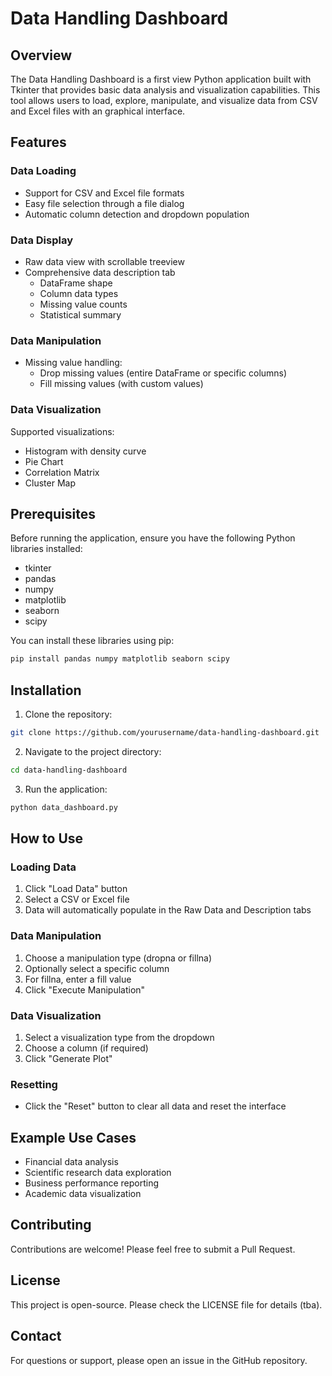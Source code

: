 # Data Handling Dashboard

## Overview

The Data Handling Dashboard is a first view Python application built with Tkinter that provides basic data analysis and visualization capabilities. 
This tool allows users to load, explore, manipulate, and visualize data from CSV and Excel files with an graphical interface.

## Features

### Data Loading
- Support for CSV and Excel file formats
- Easy file selection through a file dialog
- Automatic column detection and dropdown population

### Data Display
- Raw data view with scrollable treeview
- Comprehensive data description tab
  - DataFrame shape
  - Column data types
  - Missing value counts
  - Statistical summary

### Data Manipulation
- Missing value handling:
  - Drop missing values (entire DataFrame or specific columns)
  - Fill missing values (with custom values)

### Data Visualization
Supported visualizations:
- Histogram with density curve
- Pie Chart
- Correlation Matrix
- Cluster Map

## Prerequisites

Before running the application, ensure you have the following Python libraries installed:

- tkinter
- pandas
- numpy
- matplotlib
- seaborn
- scipy

You can install these libraries using pip:

```bash
pip install pandas numpy matplotlib seaborn scipy
```

## Installation

1. Clone the repository:
```bash
git clone https://github.com/yourusername/data-handling-dashboard.git
```

2. Navigate to the project directory:
```bash
cd data-handling-dashboard
```

3. Run the application:
```bash
python data_dashboard.py
```

## How to Use

### Loading Data
1. Click "Load Data" button
2. Select a CSV or Excel file
3. Data will automatically populate in the Raw Data and Description tabs

### Data Manipulation
1. Choose a manipulation type (dropna or fillna)
2. Optionally select a specific column
3. For fillna, enter a fill value
4. Click "Execute Manipulation"

### Data Visualization
1. Select a visualization type from the dropdown
2. Choose a column (if required)
3. Click "Generate Plot"

### Resetting
- Click the "Reset" button to clear all data and reset the interface

## Example Use Cases

- Financial data analysis
- Scientific research data exploration
- Business performance reporting
- Academic data visualization

## Contributing

Contributions are welcome! Please feel free to submit a Pull Request.

## License

This project is open-source. Please check the LICENSE file for details (tba).

## Contact

For questions or support, please open an issue in the GitHub repository.
